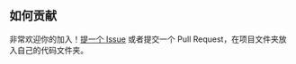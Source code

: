 ## 如何贡献

非常欢迎你的加入！[提一个 Issue](https://github.com/mason369/Youth-League-News/issues) 或者提交一个 Pull Request，在项目文件夹放入自己的代码文件夹。

